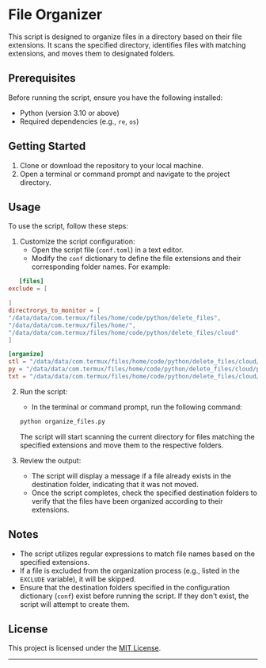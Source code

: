 # File Organizer

This script is designed to organize files in a directory based on their file extensions. It scans the specified directory, identifies files with matching extensions, and moves them to designated folders.

## Prerequisites

Before running the script, ensure you have the following installed:

- Python (version 3.10 or above)
- Required dependencies (e.g., `re`, `os`)

## Getting Started

1. Clone or download the repository to your local machine.
2. Open a terminal or command prompt and navigate to the project directory.

## Usage

To use the script, follow these steps:

1. Customize the script configuration:
   - Open the script file (`conf.toml`) in a text editor.
   - Modify the `conf` dictionary to define the file extensions and their corresponding folder names. For example:
   
```toml
   [files]
exclude = [

]
directrorys_to_monitor = [
"/data/data/com.termux/files/home/code/python/delete_files",
"/data/data/com.termux/files/home/",
"/data/data/com.termux/files/home/code/python/delete_files/cloud"
]

[organize]
stl = "/data/data/com.termux/files/home/code/python/delete_files/cloud/3d_print"
py = "/data/data/com.termux/files/home/code/python/delete_files/cloud/python"
txt = "/data/data/com.termux/files/home/code/python/delete_files/cloud/text"

```
   
2. Run the script:
   - In the terminal or command prompt, run the following command:
   
   ```bash
   python organize_files.py
   ```
   
   The script will start scanning the current directory for files matching the specified extensions and move them to the respective folders.
   
3. Review the output:
   - The script will display a message if a file already exists in the destination folder, indicating that it was not moved.
   - Once the script completes, check the specified destination folders to verify that the files have been organized according to their extensions.

## Notes

- The script utilizes regular expressions to match file names based on the specified extensions.
- If a file is excluded from the organization process (e.g., listed in the `EXCLUDE` variable), it will be skipped.
- Ensure that the destination folders specified in the configuration dictionary (`conf`) exist before running the script. If they don't exist, the script will attempt to create them.

## License

This project is licensed under the [MIT License](LICENSE).

---
